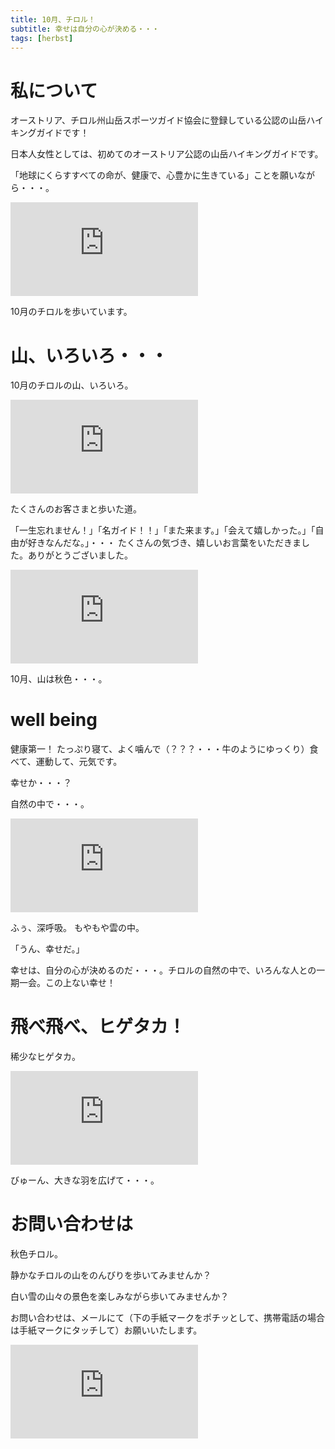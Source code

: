 ```yaml
---
title: 10月、チロル！
subtitle: 幸せは自分の心が決める・・・
tags: [herbst]
---
```


# 私について

オーストリア、チロル州山岳スポーツガイド協会に登録している公認の山岳ハイキングガイドです！

日本人女性としては、初めてのオーストリア公認の山岳ハイキングガイドです。

「地球にくらすすべての命が、健康で、心豊かに生きている」ことを願いながら・・・。

![20251014vernagthütte](https://piwigo.schickl.de/i.php?/upload/2025/10/15/20251015115654-9cded74c-me.jpg)

10月のチロルを歩いています。


# 山、いろいろ・・・

10月のチロルの山、いろいろ。

![20251002Seefeld](https://piwigo.schickl.de/i.php?/upload/2025/10/04/20251004113328-d401333f-me.jpg)

たくさんのお客さまと歩いた道。

「一生忘れません！」「名ガイド！！」「また来ます。」「会えて嬉しかった。」「自由が好きなんだな。」・・・
たくさんの気づき、嬉しいお言葉をいただきました。ありがとうございました。

![2025103Nordkettebahn](https://piwigo.schickl.de/i.php?/upload/2025/10/15/20251015115533-795878a2-me.jpg)

10月、山は秋色・・・。


# well being

健康第一！
たっぷり寝て、よく噛んで（？？？・・・牛のようにゆっくり）食べて、運動して、元気です。

幸せか・・・？

自然の中で・・・。

![20251013raityou](https://piwigo.schickl.de/i.php?/upload/2025/10/15/20251015115408-ede5f019-me.jpg)

ふぅ、深呼吸。
もやもや雲の中。

「うん、幸せだ。」

幸せは、自分の心が決めるのだ・・・。チロルの自然の中で、いろんな人との一期一会。この上ない幸せ！


# 飛べ飛べ、ヒゲタカ！

稀少なヒゲタカ。

![20251014Bardgeier](https://piwigo.schickl.de/i.php?/upload/2025/10/15/20251015115623-cd4332f1-me.jpg)

びゅーん、大きな羽を広げて・・・。


# お問い合わせは

秋色チロル。

静かなチロルの山をのんびりを歩いてみませんか？

白い雪の山々の景色を楽しみながら歩いてみませんか？

お問い合わせは、メールにて（下の手紙マークをポチッとして、携帯電話の場合は手紙マークにタッチして）お願いいたします。

![20251005getheweg](https://piwigo.schickl.de/i.php?/upload/2025/10/15/20251015115501-94153c80-me.jpg)



